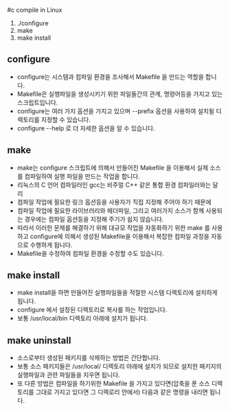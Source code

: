 #c compile in Linux 

1. ./configure
2. make
3. make install

## configure
- configure는 시스템과 컴파일 환경을 조사해서 Makefile 을 만드는 역할을 합니다. 
- Makefile은 실행파일을 생성시키기 위한 파일들간의 관계, 명령어등을 가지고 있는 스크립트입니다. 
- configure는 여러 가지 옵션을 가지고 있으며 --prefix 옵션을 사용하여 설치될 디렉토리를 지정할 수 있습니다. 
- configure --help 로 더 자세한 옵션을 알 수 있습니다.

## make
- make는 configure 스크립트에 의해서 만들어진 Makefile 을 이용해서 실제 소스를 컴파일하여 실행 파일을 만드는 작업을 합니다. 
- 리눅스의 C 언어 컴파일러인 gcc는 비주얼 C++ 같은 통합 환경 컴파일러와는 달리 
- 컴파일 작업에 필요한 링크 옵션등을 사용자가 직접 지정해 주어야 하기 때문에 
- 컴파일 작업에 필요한 라이브러리와 헤더파일, 그리고 여러가지 소스가 함께 사용되는 경우에는 컴파일 옵션등을 지정해 주기가 쉽지 않습니다. 
- 따라서 이러한 문제를 해결하기 위해 대규모 작업을 자동화하기 위한 make 를 사용하고 configure에 의해서 생성된 Makefile을 이용해서 복잡한 컴파일 과정을 자동으로 수행하게 됩니다. 
- Makefile을 수정하여 컴파일 환경을 수정할 수도 있습니다.

## make install
- make install을 하면 만들어진 실행파일들을 적절한 시스템 디렉토리에 설치하게 됩니다. 
- configure 에서 설정된 디렉토리로 복사를 하는 작업입니다. 
- 보통 /usr/local/bin 디렉토리 아래에 설치가 됩니다.


## make uninstall
- 소스로부터 생성된 패키지를 삭제하는 방법은 간단합니다. 
- 보통 소스 패키지들은 /usr/local/ 디렉토리 아래에 설치가 되므로 설치한 패키지의 실행파일과 관련 파일들을 지우면 됩니다. 
- 또 다른 방법은 컴파일을 하기위한 Makefile 을 가지고 있다면(압축을 푼 소스 디렉토리를 그대로 가지고 있다면 그 디렉로리 안에서) 다음과 같은 명령을 내리면 됩니다.
